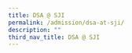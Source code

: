 ```yaml
---
title: DSA @ SJI
permalink: /admission/dsa-at-sji/
description: ""
third_nav_title: DSA @ SJI
---
```

